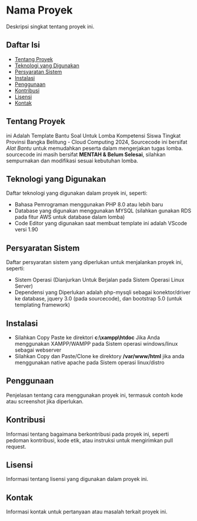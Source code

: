 # Nama Proyek

Deskripsi singkat tentang proyek ini.

## Daftar Isi

- [Tentang Proyek](#tentang-proyek)
- [Teknologi yang Digunakan](#teknologi-yang-digunakan)
- [Persyaratan Sistem](#persyaratan-sistem)
- [Instalasi](#instalasi)
- [Penggunaan](#penggunaan)
- [Kontribusi](#kontribusi)
- [Lisensi](#lisensi)
- [Kontak](#kontak)

## Tentang Proyek

ini Adalah Template Bantu Soal Untuk Lomba Kompetensi Siswa Tingkat Provinsi Bangka Belitung - Cloud Computing 2024, Sourcecode ini bersifat <i>Alat Bantu</i> untuk memudahkan peserta dalam mengerjakan tugas lomba.
sourcecode ini masih bersifat <b>MENTAH & Belum Selesai</b>, silahkan sempurnakan dan modifikasi sesuai kebutuhan lomba.

## Teknologi yang Digunakan

Daftar teknologi yang digunakan dalam proyek ini, seperti:

- Bahasa Pemrograman menggunakan PHP 8.0 atau lebih baru
- Database yang digunakan menggunakan MYSQL (silahkan gunakan RDS pada fitur AWS untuk database dalam lomba)
- Code Editor yang digunakan saat membuat template ini adalah VScode versi 1.90

## Persyaratan Sistem

Daftar persyaratan sistem yang diperlukan untuk menjalankan proyek ini, seperti:

- Sistem Operasi (Dianjurkan Untuk Berjalan pada Sistem Operasi Linux Server)
- Dependensi yang Diperlukan adalah php-mysqli sebagai konektor/driver ke database, jquery 3.0 (pada sourcecode), dan bootstrap 5.0 (untuk templating framework)

## Instalasi

- Silahkan Copy Paste ke direktori <b>c:\xampp\htdoc</b> Jika Anda menggunakan XAMPP/WAMPP pada Sistem operasi windows/linux sebagai webserver
- Silahkan Copy dan Paste/Clone ke direktory <b>/var/www/html</b> jika anda menggunakan native apache pada Sistem operasi linux/distro


## Penggunaan

Penjelasan tentang cara menggunakan proyek ini, termasuk contoh kode atau screenshot jika diperlukan.

## Kontribusi

Informasi tentang bagaimana berkontribusi pada proyek ini, seperti pedoman kontribusi, kode etik, atau instruksi untuk mengirimkan pull request.

## Lisensi

Informasi tentang lisensi yang digunakan dalam proyek ini.

## Kontak

Informasi kontak untuk pertanyaan atau masalah terkait proyek ini.